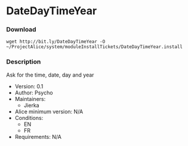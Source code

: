 # DateDayTimeYear

### Download
`wget http://bit.ly/DateDayTimeYear -O ~/ProjectAlice/system/moduleInstallTickets/DateDayTimeYear.install`

### Description
Ask for the time, date, day and year

- Version: 0.1
- Author: Psycho
- Maintainers:
  - Jierka
- Alice minimum version: N/A
- Conditions:
  - EN
  - FR
- Requirements: N/A
